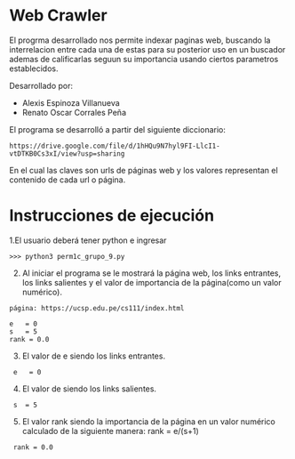 # Web Crawler
El progrma desarrollado nos permite indexar paginas web, buscando la interrelacion entre cada una de estas para su posterior uso en un buscador ademas de calificarlas seguun su importancia usando ciertos parametros establecidos.

Desarrollado por:
- Alexis Espinoza Villanueva
- Renato Oscar Corrales Peña

El programa se desarrolló a partir del siguiente diccionario:

    https://drive.google.com/file/d/1hHQu9N7hyl9FI-LlcI1-vtDTKB0Cs3xI/view?usp=sharing
    
En el cual las claves son urls de páginas web y los valores representan el contenido de cada url o página.

# Instrucciones de ejecución
1.El usuario deberá tener python e ingresar

    >>> python3 perm1c_grupo_9.py
    
   2. Al iniciar el programa se le mostrará la página web, los links entrantes, los links salientes y el valor de importancia de la página(como un valor numérico).
    
    página: https://ucsp.edu.pe/cs111/index.html
    
    e   = 0
    s   = 5
    rank = 0.0
    
   3. El valor de e siendo los links entrantes.
   
     e   = 0
    
   4. El valor de siendo los links salientes.
  
     s  = 5
        
   5. El valor rank siendo la importancia de la página en un valor numérico calculado de la siguiente manera: rank = e/(s+1) 
   
     rank = 0.0
       
